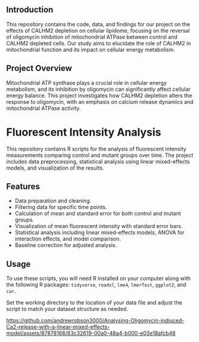 ## Introduction

This repository contains the code, data, and findings for our project on the effects of CALHM2 depletion on cellular lipidome, focusing on the reversal of oligomycin inhibition of mitochondrial ATPase between control and CALHM2 depleted cells. Our study aims to elucidate the role of CALHM2 in mitochondrial function and its impact on cellular energy metabolism.

## Project Overview

Mitochondrial ATP synthase plays a crucial role in cellular energy metabolism, and its inhibition by oligomycin can significantly affect cellular energy balance. This project investigates how CALHM2 depletion alters the response to oligomycin, with an emphasis on calcium release dynamics and mitochondrial ATPase activity.

# Fluorescent Intensity Analysis

This repository contains R scripts for the analysis of fluorescent intensity measurements comparing control and mutant groups over time. The project includes data preprocessing, statistical analysis using linear mixed-effects models, and visualization of the results.

## Features

- Data preparation and cleaning.
- Filtering data for specific time points.
- Calculation of mean and standard error for both control and mutant groups.
- Visualization of mean fluorescent intensity with standard error bars.
- Statistical analysis including linear mixed-effects models, ANOVA for interaction effects, and model comparison.
- Baseline correction for adjusted analysis.

## Usage

To use these scripts, you will need R installed on your computer along with the following R packages: `tidyverse`, `readxl`, `lme4`, `lmerTest`, `ggplot2`, and `car`.

Set the working directory to the location of your data file and adjust the script to match your dataset structure as needed.

https://github.com/andrewrobson3000/Analysing-Oligomycin-indiuced-Ca2-release-with-a-linear-mixed-effects-model/assets/87878168/83c32619-00a0-48a4-b000-e03e18afcb48

